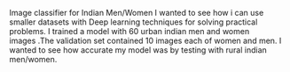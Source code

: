Image classifier for Indian Men/Women
I wanted to see how i can use smaller datasets with Deep learning techniques for solving practical problems. I trained a model with 60 urban indian men and women images .The validation set contained 10 images each of women and men. I wanted to see how accurate my model was by testing with rural indian men/women.

